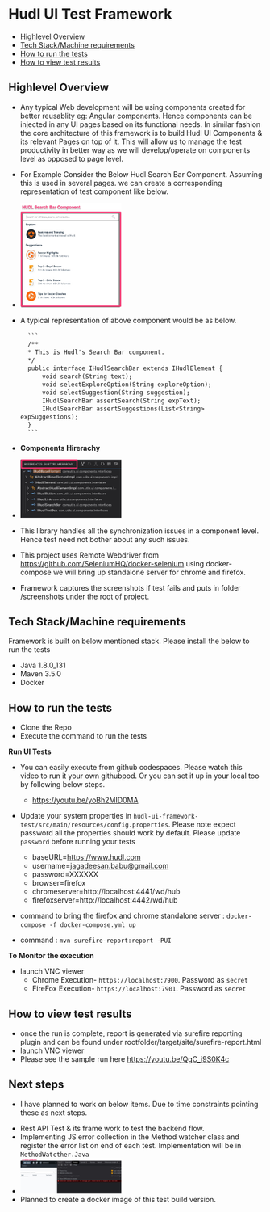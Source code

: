 # Hudl UI Test Framework

* [Highlevel Overview](#highlevel-overview)
* [Tech Stack/Machine requirements](#Tech-Stack/Machine-requirements)
* [How to run the tests](#how-to-run-the-tests)
* [How to view test results](#how-to-view-test-results)


## Highlevel Overview
* Any typical Web development will be using components created for better reusablity eg: Angular components. Hence components can be injected in any UI pages based on its functional needs. In similar fashion the core architecture of this framework is to build Hudl UI Components & its relevant Pages on top of it. This will allow us to manage the test productivity in better way as we will develop/operate on components level as opposed to page level.

* For Example Consider the Below Hudl Search Bar Component. Assuming this is used in several pages. we can create a corresponding representation of test component like below.

* <img src="./img/HudlSearchBarComponent.jpg" alt="Hudl Search Bar Component" width="200"/>

* A typical representation of above component would be as below.

        ```
        /**
        * This is Hudl's Search Bar component.  
        */
        public interface IHudlSearchBar extends IHudlElement {
            void search(String text);
            void selectExploreOption(String exploreOption);
            void selectSuggestion(String suggestion);
            IHudlSearchBar assertSearch(String expText);
            IHudlSearchBar assertSuggestions(List<String> expSuggestions);
        }
        ```
* **Components Hirerachy**
* <img src="./img/Components_hirerachy.jpg" alt="Hudl Search Bar Component" width="200"/>

* This library handles all the synchronization issues in a component level. Hence test need not bother about any such issues.

* This project uses Remote Webdriver from https://github.com/SeleniumHQ/docker-selenium using docker-compose we will bring up standalone server for chrome and firefox.

* Framework captures the screenshots if test fails and puts in folder /screenshots under the root of project.


## Tech Stack/Machine requirements
Framework is built on below mentioned stack. Please install the below to run the tests

* Java 1.8.0_131
* Maven 3.5.0
* Docker


## How to run the tests
* Clone the Repo
* Execute the command to run the tests

**Run UI Tests**
* You can easily execute from github codespaces. Please watch this video to run it your own githubpod. Or you can set it up in your local too by following below steps.
    - https://youtu.be/yoBh2MID0MA

* Update your system properties in `hudl-ui-framework-test/src/main/resources/config.properties`.  Please note expect password all the properties should work by default. Please update `password` before running your tests
    - baseURL=https://www.hudl.com
    - username=jagadeesan.babu@gmail.com
    - password=XXXXXX
    - browser=firefox
    - chromeserver=http://localhost:4441/wd/hub
    - firefoxserver=http://localhost:4442/wd/hub 
* command to bring the firefox and chrome standalone server : `docker-compose -f docker-compose.yml up`
* command : `mvn surefire-report:report -PUI`


**To Monitor the execution**
* launch VNC viewer
    - Chrome Execution- `https://localhost:7900`. Password as `secret`
    - FireFox Execution- `https://localhost:7901`. Password as `secret`

## How to view test results
* once the run is complete, report is generated via surefire reporting plugin and can be found under rootfolder/target/site/surefire-report.html
* launch VNC viewer
* Please see the sample run here https://youtu.be/QgC_i9S0K4c

## Next steps
* I have planned to work on below items. Due to time constraints pointing these as next steps.
 - Rest API Test & its frame work to test the backend flow.
 - Implementing JS error collection in the Method watcher class and register the error list on end of each test. Implementation will be in `MethodWatcther.Java`
 - <img src="./img/js_error_collection.jpg" alt="JS Error" width="200"/>
 - Planned to create a docker image of this test build version.




